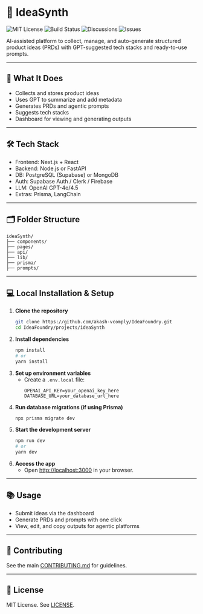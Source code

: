 # 🚀 IdeaSynth

![MIT License](https://img.shields.io/badge/license-MIT-green)
![Build Status](https://img.shields.io/github/actions/workflow/status/akash-vcomply/IdeaFoundry/ci.yml?branch=main)
![Discussions](https://img.shields.io/github/discussions/akash-vcomply/IdeaFoundry)
![Issues](https://img.shields.io/github/issues/akash-vcomply/IdeaFoundry)

AI-assisted platform to collect, manage, and auto-generate structured product ideas (PRDs) with GPT-suggested tech stacks and ready-to-use prompts.

---

## 🧠 What It Does
- Collects and stores product ideas
- Uses GPT to summarize and add metadata
- Generates PRDs and agentic prompts
- Suggests tech stacks
- Dashboard for viewing and generating outputs

---

## 🛠️ Tech Stack
- Frontend: Next.js + React
- Backend: Node.js or FastAPI
- DB: PostgreSQL (Supabase) or MongoDB
- Auth: Supabase Auth / Clerk / Firebase
- LLM: OpenAI GPT-4o/4.5
- Extras: Prisma, LangChain

---

## 🗂️ Folder Structure
```
ideaSynth/
├── components/
├── pages/
├── api/
├── lib/
├── prisma/
├── prompts/
```

---

## 💻 Local Installation & Setup

1. **Clone the repository**
   ```sh
   git clone https://github.com/akash-vcomply/IdeaFoundry.git
   cd IdeaFoundry/projects/ideaSynth
   ```
2. **Install dependencies**
   ```sh
   npm install
   # or
   yarn install
   ```
3. **Set up environment variables**
   - Create a `.env.local` file:
     ```env
     OPENAI_API_KEY=your_openai_key_here
     DATABASE_URL=your_database_url_here
     ```
4. **Run database migrations (if using Prisma)**
   ```sh
   npx prisma migrate dev
   ```
5. **Start the development server**
   ```sh
   npm run dev
   # or
   yarn dev
   ```
6. **Access the app**
   - Open [http://localhost:3000](http://localhost:3000) in your browser.

---

## 📚 Usage
- Submit ideas via the dashboard
- Generate PRDs and prompts with one click
- View, edit, and copy outputs for agentic platforms

---

## 🤝 Contributing
See the main [CONTRIBUTING.md](../../CONTRIBUTING.md) for guidelines.

---

## 📜 License
MIT License. See [LICENSE](../../LICENSE).
